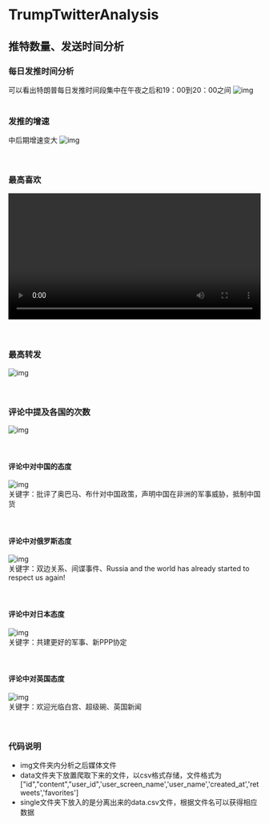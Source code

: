 # TrumpTwitterAnalysis
## 推特数量、发送时间分析

### 每日发推时间分析
可以看出特朗普每日发推时间段集中在午夜之后和19：00到20：00之间
![img](./img/发推时间.png)
<br>
<br>

### 发推的增速
中后期增速变大
![img](./img/发推增速.png)
<br>
<br>
<br>

### 最高喜欢

<video style="width:100%" controls>
  <source src="./img/FraudNewsCNN FNN.mp4" type="video/mp4">
</video>

<br>
<br>
<br>

### 最高转发
![img](./img/最高喜欢.png)
<br>
<br>
<br>

### 评论中提及各国的次数
![img](./img/各国占比.png)
<br>
<br>
<br>

#### 评论中对中国的态度
![img](./img/对中国态度.png)
<br>
关键字：批评了奥巴马、布什对中国政策，声明中国在非洲的军事威胁，抵制中国货
<br>
<br>
<br>

#### 评论中对俄罗斯态度
![img](./img/对俄罗斯态度.png)
<br>
关键字：双边关系、间谍事件、Russia and the world has already started to respect us again!
<br>
<br>
<br>

#### 评论中对日本态度
![img](./img/对日本态度.png)
<br>
关键字：共建更好的军事、新PPP协定
<br>
<br>
<br>

#### 评论中对英国态度
![img](./img/对英国态度.png)
<br>
关键字：欢迎光临白宫、超级碗、英国新闻
<br>
<br>
<br>

### 代码说明
* img文件夹内分析之后媒体文件
* data文件夹下放置爬取下来的文件，以csv格式存储，文件格式为["id","content","user_id",'user_screen_name','user_name','created_at','retweets','favorites']
* single文件夹下放入的是分离出来的data.csv文件，根据文件名可以获得相应数据

